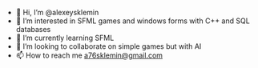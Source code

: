 - 👋 Hi, I’m @alexeysklemin
- 👀 I’m interested in SFML games and windows forms with C++ and SQL databases
- 🌱 I’m currently learning SFML
- 💞️ I’m looking to collaborate on simple games but with AI
- 📫 How to reach me a76sklemin@gmail.com

<!---
alexeysklemin/alexeysklemin is a ✨ special ✨ repository because its `README.md` (this file) appears on your GitHub profile.
You can click the Preview link to take a look at your changes.
--->
